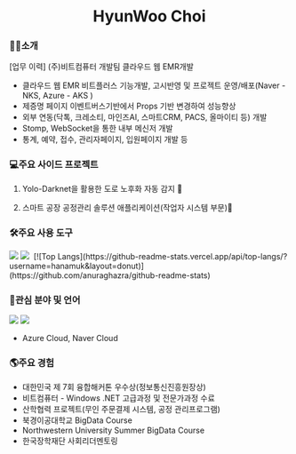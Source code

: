 <h1 align="center"> HyunWoo Choi</h1>

<h3>🙋‍♂️소개</h3>


[업무 이력]
(주)비트컴퓨터 개발팀
클라우드 웹 EMR개발

- 클라우드 웹 EMR 비트플러스 기능개발, 고시반영 및 프로젝트 운영/배포(Naver - NKS, Azure - AKS )
- 제증명 페이지 이벤트버스기반에서 Props 기반 변경하여 성능향상
- 외부 연동(닥톡, 크레소티, 마인즈AI, 스마트CRM, PACS, 올마이티 등) 개발
- Stomp, WebSocket을 통한 내부 메신저 개발
- 통계, 예약, 접수, 관리자페이지, 입원페이지 개발 등

<h3>💻주요 사이드 프로젝트</h3>

1. Yolo-Darknet을 활용한 도로 노후화 자동 감지 🚧      
              
2. 스마트 공장 공정관리 솔루션 애플리케이션(작업자 시스템 부문)📅



<h3>🛠주요 사용 도구</h3>
<div>
  <img src="https://img.shields.io/badge/springboot-6DB33F?style=for-the-badge&logo=springboot&logoColor=white">
  <img src="https://img.shields.io/badge/vue.js-4FC08D?style=for-the-badge&logo=vue.js&logoColor=white">&nbsp;
  [![Top Langs](https://github-readme-stats.vercel.app/api/top-langs/?username=hanamuk&layout=donut)](https://github.com/anuraghazra/github-readme-stats)



<h3>🤗관심 분야 및 언어</h3>
       

<img src="https://img.shields.io/badge/Docker-2496ED?style=for-the-badge&logo=Docker&logoColor=black">
<img src="https://img.shields.io/badge/springboot-6DB33F?style=for-the-badge&logo=springboot&logoColor=white">



- Azure Cloud, Naver Cloud



<h3>🌎주요 경험</h3>

- 대한민국 제 7회 융합해커톤 우수상(정보통신진흥원장상)  
- 비트컴퓨터 - Windows .NET 고급과정 및 전문가과정 수료  
- 산학협력 프로젝트(무인 주문결제 시스템, 공정 관리프로그램)  
- 북경이공대학교 BigData Course  
- Northwestern University Summer BigData Course    
- 한국장학재단 사회리더멘토링 
</div>

